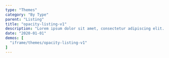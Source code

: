 ```yaml
---
type: "Themes"
category: "By Type"
parent: "Listing"
title: "opacity-listing-v1"
description: "Lorem ipsum dolor sit amet, consectetur adipiscing elit. Nunc tempus laoreet leo sit amet iaculis."
date: "2020-01-01"
demos: [
  "iframe/themes/opacity-listing-v1"
]
---
```


